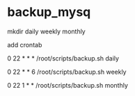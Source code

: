 # backup_mysq

mkdir daily weekly monthly

add crontab 

0 22 * * * /root/scripts/backup.sh daily

0 22 * * 6 /root/scripts/backup.sh weekly

0 22 1 * * /root/scripts/backup.sh monthly

